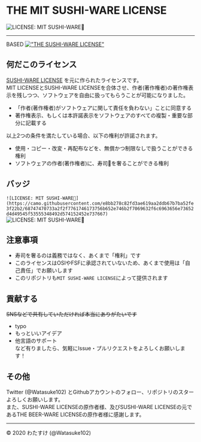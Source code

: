 # THE MIT SUSHI-WARE LICENSE
![LICENSE: MIT SUSHI-WARE🍣](https://camo.githubusercontent.com/e8bb278c82fd3ae619aa2ddb67b7ba52fe3f22b2/68747470733a2f2f7761746173756b652e746b2f7069632f6c6963656e73652d4d49545f53555348492d574152452e737667)

---

BASED [!["THE SUSHI-WARE LICENSE"](https://img.shields.io/badge/license-SUSHI--WARE%F0%9F%8D%A3-blue.svg)](https://github.com/MakeNowJust/sushi-ware)

## 何だこのライセンス
[SUSHI-WARE LICENSE](https://github.com/MakeNowJust/sushi-ware) を元に作られたライセンスです。  
MIT LICENSEとSUSHI-WARE LICENSEを合体させ、作者(著作権者)の著作権表示を残しつつ、ソフトウェアを自由に扱ってもらうことが可能になりました。

  - 「作者(著作権者)がソフトウェアに関して責任を負わない」ことに同意する
  - 著作権表示、もしくは本許諾表示をソフトウェアのすべての複製・重要な部分に記載する
  
  以上2つの条件を満たしている場合、以下の権利が許諾されます。
  
  - 使用・コピー・改変・再配布などを、無償かつ制限なしで扱うことができる権利
  - ソフトウェアの作者(著作権者)に、寿司🍣を奢ることができる権利

## バッジ
`![LICENSE: MIT SUSHI-WARE🍣](https://camo.githubusercontent.com/e8bb278c82fd3ae619aa2ddb67b7ba52fe3f22b2/68747470733a2f2f7761746173756b652e746b2f7069632f6c6963656e73652d4d49545f53555348492d574152452e737667)`  
![LICENSE: MIT SUSHI-WARE🍣](https://camo.githubusercontent.com/e8bb278c82fd3ae619aa2ddb67b7ba52fe3f22b2/68747470733a2f2f7761746173756b652e746b2f7069632f6c6963656e73652d4d49545f53555348492d574152452e737667)

## 注意事項
- 寿司を奢るのは義務ではなく、あくまで「権利」です
- このライセンスはOSIやFSFに承認されていないため、あくまで使用は「自己責任」でお願いします
- このリポジトリも`MIT SUSHI-WARE LICENSE`によって提供されます

## 貢献する
~~SNSなどで共有していただければ本当にありがたいです~~
- typo
- もっといいアイデア
- 他言語のサポート  
など有りましたら、気軽にIssue・プルリクエストをよろしくお願いします！

## その他
Twitter (@Watasuke102) とGithubアカウントのフォロー、リポジトリのスターよろしくお願いします。  
また、SUSHI-WARE LICENSEの原作者様、及びSUSHI-WARE LICENSEの元であるTHE BEER-WARE LICENSEの原作者様に感謝します。


---
© 2020 わたすけ (@Watasuke102)
